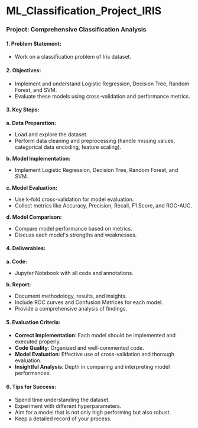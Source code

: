 # ML_Classification_Project_IRIS



### Project: Comprehensive Classification Analysis

#### **1. Problem Statement:**
- Work on a classification problem of Iris dataset. 

#### **2. Objectives:**
- Implement and understand Logistic Regression, Decision Tree, Random Forest, and SVM.
- Evaluate these models using cross-validation and performance metrics.

#### **3. Key Steps:**

**a. Data Preparation:**
- Load and explore the dataset.
- Perform data cleaning and preprocessing (handle missing values, categorical data encoding, feature scaling).

**b. Model Implementation:**
- Implement Logistic Regression, Decision Tree, Random Forest, and SVM.

**c. Model Evaluation:**
- Use k-fold cross-validation for model evaluation.
- Collect metrics like Accuracy, Precision, Recall, F1 Score, and ROC-AUC.

**d. Model Comparison:**
- Compare model performance based on metrics.
- Discuss each model's strengths and weaknesses.

#### **4. Deliverables:**

**a. Code:**
- Jupyter Notebook with all code and annotations.

**b. Report:**
- Document methodology, results, and insights.
- Include ROC curves and Confusion Matrices for each model.
- Provide a comprehensive analysis of findings.

#### **5. Evaluation Criteria:**
- **Correct Implementation**: Each model should be implemented and executed properly.
- **Code Quality**: Organized and well-commented code.
- **Model Evaluation**: Effective use of cross-validation and thorough evaluation.
- **Insightful Analysis**: Depth in comparing and interpreting model performances.

#### **6. Tips for Success:**
- Spend time understanding the dataset.
- Experiment with different hyperparameters.
- Aim for a model that is not only high performing but also robust.
- Keep a detailed record of your process.
